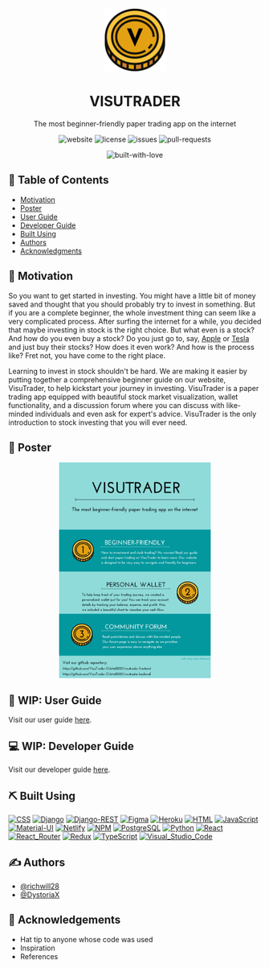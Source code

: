<div align="center">
  <img
    alt="visutrader-logo"
    src="https://github.com/VisuTrader-Orbital2021/visutrader-frontend/blob/assets/images/readme/logo.png"
    width=25%
    height=auto
  />
</div>

<h1 align="center">VISUTRADER</h1>

<p align="center">
  The most beginner-friendly paper trading app on the internet
</p>

<div align="center">

  ![website](https://img.shields.io/website?style=flat-square&url=https%3A%2F%2Fvisutrader.netlify.app)
  ![license](https://img.shields.io/github/license/VisuTrader-Orbital2021/visutrader-frontend?color=blue&style=flat-square)
  ![issues](https://img.shields.io/github/issues/VisuTrader-Orbital2021/visutrader-frontend?style=flat-square)
  ![pull-requests](https://img.shields.io/github/issues-pr/VisuTrader-Orbital2021/visutrader-frontend?style=flat-square)

</div>

<div align="center">

  ![built-with-love](https://forthebadge.com/images/badges/built-with-love.svg)

</div>

## 📝 Table of Contents
- [Motivation](#motivation)
- [Poster](#poster)
- [User Guide](#user_guide)
- [Developer Guide](#developer_guide)
- [Built Using](#built_using)
- [Authors](#authors)
- [Acknowledgments](#acknowledgement)

## 🧐 Motivation <a name="motivation" />

So you want to get started in investing. You might have a little bit of money saved and thought that you should probably try to invest in something. But if you are a complete beginner, the whole investment thing can seem like a very complicated process. After surfing the internet for a while, you decided that maybe investing in stock is the right choice. But what even is a stock? And how do you even buy a stock? Do you just go to, say, [Apple](https://www.apple.com) or [Tesla](https://www.tesla.com) and just buy their stocks? How does it even work? And how is the process like? Fret not, you have come to the right place.

Learning to invest in stock shouldn't be hard. We are making it easier by putting together a comprehensive beginner guide on our website, VisuTrader, to help kickstart your journey in investing. VisuTrader is a paper trading app equipped with beautiful stock market visualization, wallet functionality, and a discussion forum where you can discuss with like-minded individuals and even ask for expert's advice. VisuTrader is the only introduction to stock investing that you will ever need.

## 📜 Poster <a name="poster" />

<div align="center">
  <img
    alt="visutrader-poster"
    src="https://github.com/VisuTrader-Orbital2021/visutrader-frontend/blob/assets/images/readme/poster.png"
    width=60%
    height=auto
  />
</div>

## 💎 WIP: User Guide <a name="user_guide" />

Visit our user guide [here](https://www.notion.so/User-Guide-8d0c15a43be24b2da3e4fd1d1fb706e5).

## 💻 WIP: Developer Guide <a name="developer_guide" />

Visit our developer guide [here](https://www.notion.so/Developer-Guide-ecf6a08bb36843cd9e6dfd103b5ff73c).

## ⛏️ Built Using <a name="built_using" />
[![CSS](https://img.shields.io/badge/CSS-239120?&style=for-the-badge&logo=css3&logoColor=white)](https://www.w3.org/TR/CSS/#css)
[![Django](https://img.shields.io/badge/Django-092E20?style=for-the-badge&logo=django&logoColor=green)](https://www.djangoproject.com/)
[![Django-REST](https://img.shields.io/badge/DJANGO-REST-ff1709?style=for-the-badge&logo=django&logoColor=white&color=ff1709&labelColor=gray)](https://www.django-rest-framework.org/)
[![Figma](https://img.shields.io/badge/Figma-F24E1E?style=for-the-badge&logo=figma&logoColor=white)](https://www.figma.com/)
[![Heroku](https://img.shields.io/badge/Heroku-430098?style=for-the-badge&logo=heroku&logoColor=white)](https://www.heroku.com/)
[![HTML](https://img.shields.io/badge/HTML-E34F26?style=for-the-badge&logo=html5&logoColor=white)](https://html.spec.whatwg.org/)
[![JavaScript](https://img.shields.io/badge/JavaScript-F7DF1E?style=for-the-badge&logo=javascript&logoColor=black)](https://www.javascript.com/)
[![Material-UI](https://img.shields.io/badge/Material--UI-0081CB?style=for-the-badge&logo=material-ui&logoColor=white)](https://material-ui.com/)
[![Netlify](https://img.shields.io/badge/Netlify-00C7B7?style=for-the-badge&logo=netlify&logoColor=white)](https://www.netlify.com/)
[![NPM](https://img.shields.io/badge/npm-CB3837?style=for-the-badge&logo=npm&logoColor=white)](https://www.npmjs.com/)
[![PostgreSQL](https://img.shields.io/badge/PostgreSQL-316192?style=for-the-badge&logo=postgresql&logoColor=white)](https://www.postgresql.org/)
[![Python](https://img.shields.io/badge/Python-FFD43B?style=for-the-badge&logo=python&logoColor=darkgreen)](https://www.python.org/)
[![React](https://img.shields.io/badge/React-20232A?style=for-the-badge&logo=react&logoColor=61DAFB)](https://reactjs.org/)
[![React_Router](https://img.shields.io/badge/React_Router-CA4245?style=for-the-badge&logo=react-router&logoColor=white)](https://reactrouter.com/)
[![Redux](https://img.shields.io/badge/Redux-593D88?style=for-the-badge&logo=redux&logoColor=white)](https://redux.js.org/)
[![TypeScript](https://img.shields.io/badge/TypeScript-007ACC?style=for-the-badge&logo=typescript&logoColor=white)](https://www.typescriptlang.org/)
[![Visual_Studio_Code](https://img.shields.io/badge/Visual_Studio_Code-0078D4?style=for-the-badge&logo=visual%20studio%20code&logoColor=white)](https://code.visualstudio.com/)

## ✍️ Authors <a name="authors" />
- [@richwill28](https://github.com/richwill28)
- [@DystoriaX](https://github.com/DystoriaX)

## 🎉 Acknowledgements <a name="acknowledgement" />
- Hat tip to anyone whose code was used
- Inspiration
- References
